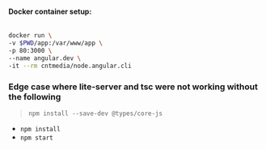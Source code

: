 #### Docker container setup:

```bash

docker run \
-v $PWD/app:/var/www/app \
-p 80:3000 \
--name angular.dev \
-it --rm cntmedia/node.angular.cli

```




### Edge case where lite-server and tsc were not working without the following
 > `npm install --save-dev @types/core-js`

 - `npm install`
 - `npm start`